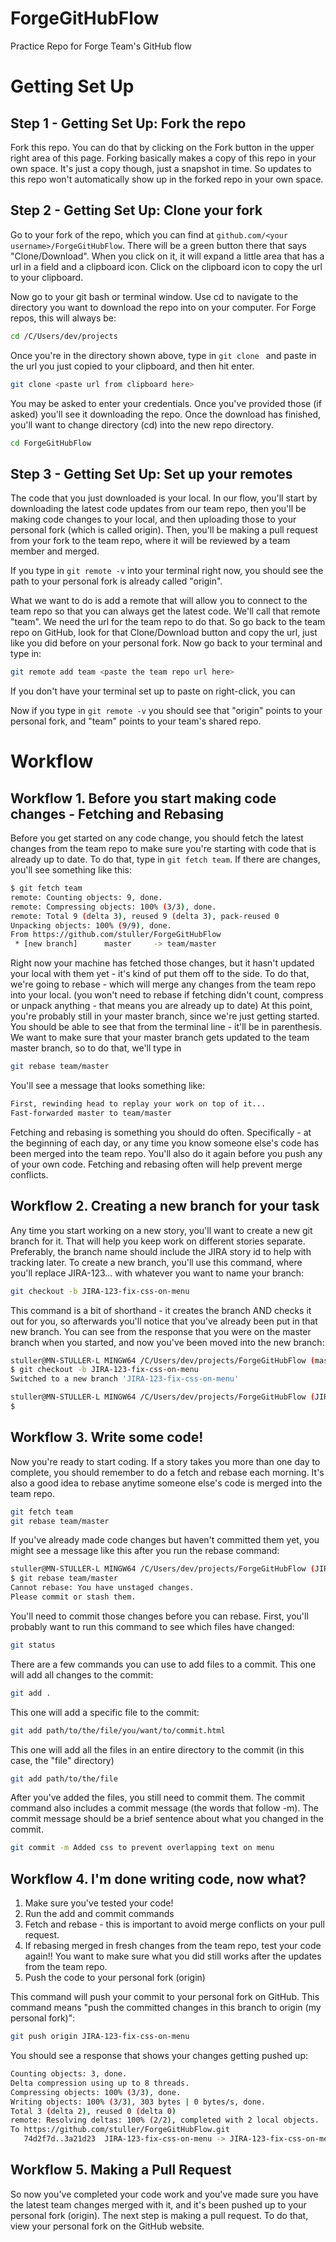# ForgeGitHubFlow
Practice Repo for Forge Team's GitHub flow

# Getting Set Up

## Step 1 - Getting Set Up: Fork the repo
Fork this repo.  You can do that by clicking on the Fork button in the upper right area of this page.  Forking basically makes a copy of this repo in your own space.  It's just a copy though, just a snapshot in time.  So updates to this repo won't automatically show up in the forked repo in your own space.

## Step 2 - Getting Set Up: Clone your fork
Go to your fork of the repo, which you can find at ```github.com/<your username>/ForgeGitHubFlow```.  There will be a green button there that says "Clone/Download".  When you click on it, it will expand a little area that has a url in a field and a clipboard icon.  Click on the clipboard icon to copy the url to your clipboard.

Now go to your git bash or terminal window.  Use cd to navigate to the directory you want to download the repo into on your computer.  For Forge repos, this will always be:
```bash
cd /C/Users/dev/projects
```

Once you're in the directory shown above, type in ```git clone ``` and paste in the url you just copied to your clipboard, and then hit enter. 

```bash
git clone <paste url from clipboard here>
```

You may be asked to enter your credentials.  Once you've provided those (if asked) you'll see it downloading the repo.  Once the download has finished, you'll want to change directory (cd) into the new repo directory.  

```bash
cd ForgeGitHubFlow
```

## Step 3 - Getting Set Up: Set up your remotes
The code that you just downloaded is your local.  In our flow, you'll start by downloading the latest code updates from our team repo, then you'll be making code changes to your local, and then uploading those to your personal fork (which is called origin).  Then, you'll be making a pull request from your fork to the team repo, where it will be reviewed by a team member and merged.

If you type in ```git remote -v``` into your terminal right now, you should see the path to your personal fork is already called "origin".

What we want to do is add a remote that will allow you to connect to the team repo so that you can always get the latest code.  We'll call that remote "team".  We need the url for the team repo to do that.  So go back to the team repo on GitHub, look for that Clone/Download button and copy the url, just like you did before on your personal fork.  Now go back to your terminal and type in:

```bash
git remote add team <paste the team repo url here>
```
If you don't have your terminal set up to paste on right-click, you can 

Now if you type in ```git remote -v``` you should see that "origin" points to your personal fork, and "team" points to your team's shared repo. 

# Workflow

## Workflow 1. Before you start making code changes - Fetching and Rebasing
Before you get started on any code change, you should fetch the latest changes from the team repo to make sure you're starting with code that is already up to date.  To do that, type in ```git fetch team```.  If there are changes, you'll see something like this:

```bash
$ git fetch team
remote: Counting objects: 9, done.
remote: Compressing objects: 100% (3/3), done.
remote: Total 9 (delta 3), reused 9 (delta 3), pack-reused 0
Unpacking objects: 100% (9/9), done.
From https://github.com/stuller/ForgeGitHubFlow
 * [new branch]      master     -> team/master
```
Right now your machine has fetched those changes, but it hasn't updated your local with them yet - it's kind of put them off to the side.  To do that, we're going to rebase - which will merge any changes from the team repo into your local.   (you won't need to rebase if fetching didn't count, compress or unpack anything - that means you are already up to date) At this point, you're probably still in your master branch, since we're just getting started.  You should be able to see that from the terminal line - it'll be in parenthesis.  We want to make sure that your master branch gets updated to the team master branch, so to do that, we'll type in 

```bash
git rebase team/master
```

You'll see a message that looks something like:

```bash
First, rewinding head to replay your work on top of it...
Fast-forwarded master to team/master
```
Fetching and rebasing is something you should do often.  Specifically - at the beginning of each day, or any time you know someone else's code has been merged into the team repo.  You'll also do it again before you push any of your own code.  Fetching and rebasing often will help prevent merge conflicts.

## Workflow 2. Creating a new branch for your task
Any time you start working on a new story, you'll want to create a new git branch for it.  That will help you keep work on different stories separate.  Preferably, the branch name should include the JIRA story id to help with tracking later.  To create a new branch, you'll use this command, where you'll replace JIRA-123... with whatever you want to name your branch:

```bash
git checkout -b JIRA-123-fix-css-on-menu
```

This command is a bit of shorthand - it creates the branch AND checks it out for you, so afterwards you'll notice that you've already been put in that new branch.  You can see from the response that you were on the master branch when you started, and now you've been moved into the new branch:

```bash
stuller@MN-STULLER-L MINGW64 /C/Users/dev/projects/ForgeGitHubFlow (master)
$ git checkout -b JIRA-123-fix-css-on-menu
Switched to a new branch 'JIRA-123-fix-css-on-menu'

stuller@MN-STULLER-L MINGW64 /C/Users/dev/projects/ForgeGitHubFlow (JIRA-123-fix-css-on-menu)
$
```
## Workflow 3. Write some code!
Now you're ready to start coding.  If a story takes you more than one day to complete, you should remember to do a fetch and rebase each morning.  It's also a good idea to rebase anytime someone else's code is merged into the team repo.

```bash
git fetch team
git rebase team/master
```
If you've already made code changes but haven't committed them yet, you might see a message like this after you run the rebase command:

```bash
stuller@MN-STULLER-L MINGW64 /C/Users/dev/projects/ForgeGitHubFlow (JIRA-123-fix-css-on-menu)
$ git rebase team/master
Cannot rebase: You have unstaged changes.
Please commit or stash them.
```
You'll need to commit those changes before you can rebase. First, you'll probably want to run this command to see which files have changed:

```bash
git status
```
There are a few commands you can use to add files to a commit.
This one will add all changes to the commit:

```bash
git add .
```

This one will add a specific file to the commit:

```bash
git add path/to/the/file/you/want/to/commit.html
```

This one will add all the files in an entire directory to the commit (in this case, the "file" directory)

```bash
git add path/to/the/file
```

After you've added the files, you still need to commit them. The commit command also includes a commit message (the words that follow -m).  The commit message should be a brief sentence about what you changed in the commit.

```bash
git commit -m Added css to prevent overlapping text on menu
```

## Workflow 4.  I'm done writing code, now what?

1. Make sure you've tested your code!
2. Run the add and commit commands
3. Fetch and rebase - this is important to avoid merge conflicts on your pull request.
4. If rebasing merged in fresh changes from the team repo, test your code again!! You want to make sure what you did still works after the updates from the team repo.
5. Push the code to your personal fork (origin)

This command will push your commit to your personal fork on GitHub.  This command means "push the committed changes in this branch to origin (my personal fork)":

```bash
git push origin JIRA-123-fix-css-on-menu
```
You should see a response that shows your changes getting pushed up:

```bash
Counting objects: 3, done.
Delta compression using up to 8 threads.
Compressing objects: 100% (3/3), done.
Writing objects: 100% (3/3), 303 bytes | 0 bytes/s, done.
Total 3 (delta 2), reused 0 (delta 0)
remote: Resolving deltas: 100% (2/2), completed with 2 local objects.
To https://github.com/stuller/ForgeGitHubFlow.git
   74d2f7d..3a21d23  JIRA-123-fix-css-on-menu -> JIRA-123-fix-css-on-menu
```

## Workflow 5. Making a Pull Request
So now you've completed your code work and you've made sure you have the latest team changes merged with it, and it's been pushed up to your personal fork (origin).  The next step is making a pull request.  To do that, view your personal fork on the GitHub website.



